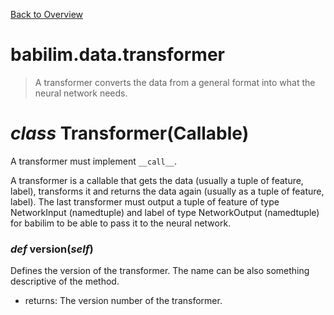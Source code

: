 [Back to Overview](../../README.md)

# babilim.data.transformer

> A transformer converts the data from a general format into what the neural network needs.

# *class* **Transformer**(Callable)

A transformer must implement `__call__`.

A transformer is a callable that gets the data (usually a tuple of feature, label), transforms it and returns the data again (usually as a tuple of feature, label).
The last transformer must output a tuple of feature of type NetworkInput (namedtuple) and label of type NetworkOutput (namedtuple) for babilim to be able to pass it to the neural network.


### *def* **version**(*self*)

Defines the version of the transformer. The name can be also something descriptive of the method.

* returns: The version number of the transformer.


